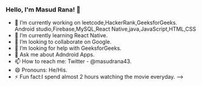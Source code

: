 ### Hello, I'm Masud Rana! 👋

- 🔭 I’m currently working on leetcode,HackerRank,GeeksforGeeks.
      Android studio,Firebase,MySQL,React Native,java,JavaScript,HTML,CSS
- 🌱 I’m currently learning React Native.
- 👯 I’m looking to collaborate on Google.
- 🤔 I’m looking for help with GeeksforGeeks.
- 💬 Ask me about Adndroid Apps.
- 📫 How to reach me: Twitter - @masudrana43.
- 😄 Pronouns: He/His.
- ⚡ Fun fact:I spend almost 2 hours watching the movie everyday.
-->
